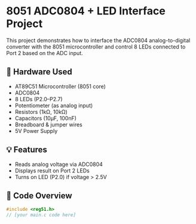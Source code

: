 # 8051 ADC0804 + LED Interface Project

This project demonstrates how to interface the ADC0804 analog-to-digital converter with the 8051 microcontroller and control 8 LEDs connected to Port 2 based on the ADC input.

## 🔧 Hardware Used
- AT89C51 Microcontroller (8051 core)
- ADC0804
- 8 LEDs (P2.0–P2.7)
- Potentiometer (as analog input)
- Resistors (1kΩ, 10kΩ)
- Capacitors (10µF, 100nF)
- Breadboard & jumper wires
- 5V Power Supply

## 💡 Features
- Reads analog voltage via ADC0804
- Displays result on Port 2 LEDs
- Turns on LED (P2.0) if voltage > 2.5V

## 🧠 Code Overview

```c
#include <reg51.h>
// [your main.c code here]
